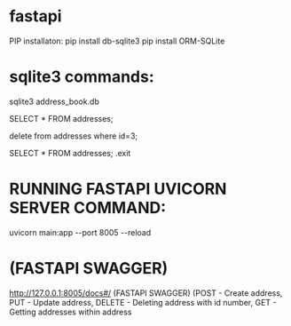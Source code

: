 # fastapi
PIP installaton:
pip install db-sqlite3
 pip install ORM-SQLite

#   sqlite3 commands:
sqlite3 address_book.db

SELECT * FROM addresses;

delete from addresses where id=3;

SELECT * FROM addresses;
.exit

# RUNNING FASTAPI UVICORN SERVER COMMAND:
uvicorn main:app --port 8005 --reload

# (FASTAPI SWAGGER)
http://127.0.0.1:8005/docs#/    (FASTAPI SWAGGER)
(POST - Create address,
PUT - Update address,
DELETE - Deleting address with id number,
GET - Getting addresses within address
